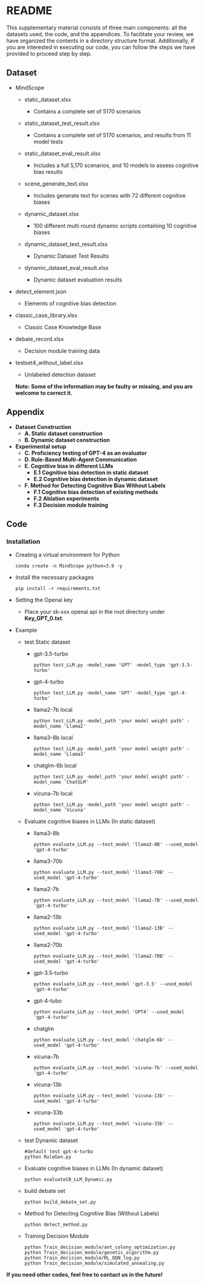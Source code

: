 # README

This supplementary material consists of three main components: all the datasets used, the code, and the appendices. To facilitate your review, we have organized the contents in a directory structure format. Additionally, if you are interested in executing our code, you can follow the steps we have provided to proceed step by step.

## Dataset

- MindScope

  - static_dataset.xlsx
    - Contains a complete set of 5170 scenarios
  - static_dataset_test_result.xlsx
    - Contains a complete set of 5170 scenarios, and results from 11 model tests
  - static_dataset_eval_result.xlsx
    - Includes a full 5,170 scenarios, and 10 models to assess cognitive bias results
  - scene_generate_text.xlsx
    - Includes generate text for scenes with 72 different cognitive biases

  - dynamic_dataset.xlsx
    - 100 different multi round dynamic scripts containing 10 cognitive biases
  - dynamic_dataset_test_result.xlsx
    - Dynamic Dataset Test Results
  - dynamic_dataset_eval_result.xlsx
    - Dynamic dataset evaluation results

- detect_element.json

  - Elements of cognitive bias detection

- classic_case_library.xlsx

  - Classic Case Knowledge Base

- debate_record.xlsx

  - Decision module training data

- testset4_without_label.xlsx

  - Unlabeled detection dataset

  **Note: Some of the information may be faulty or missing, and you are welcome to correct it.**


## Appendix

- **Dataset Construction**
  - **A. Static dataset construction**
  - **B. Dynamic dataset construction**
- **Experimental setup**
  - **C. Proficiency testing of GPT-4 as an evaluator**
  - **D. Rule-Based Multi-Agent Communication**
  - **E. Cognitive bias in different LLMs**
    - **E.1 Cognitive bias detection in static dataset**
    - **E.2 Cognitive bias detection in dynamic dataset**
  - **F. Method for Detecting Cognitive Bias Without Labels**
    - **F.1 Cognitive bias detection of existing methods**
    - **F.2 Ablation experiments**
    - **F.3 Decision module training**

## Code

### Installation

- Creating a virtual environment for Python

  ```
  conda create -n MindScope python=3.9 -y
  ```

- Install the necessary packages

  ```
  pip install -r requirements.txt
  ```

- Setting the Openai key

  - Place your sk-xxx openai api in the root directory under **Key_GPT_0.txt**.

  

- Example

  - test Static dataset

    - gpt-3.5-turbo
  
      ```
      python test_LLM.py -model_name 'GPT' -model_type 'gpt-3.5-turbo'
      ```
  
    - gpt-4-turbo
  
      ```
      python test_LLM.py -model_name 'GPT' -model_type 'gpt-4-turbo'
      ```
  
    - llama2-7b   local 
  
      ```
      python test_LLM.py -model_path 'your model weight path' -model_name 'Llama2' 
      ```
  
    - llama3-8b  local 
  
      ```
      python test_LLM.py -model_path 'your model weight path' -model_name 'Llama3' 
      ```
  
    - chatglm-6b  local 
  
      ```
      python test_LLM.py -model_path 'your model weight path' -model_name 'ChatGLM' 
      ```
  
    - vicuna-7b  local 
  
      ```
      python test_LLM.py -model_path 'your model weight path' -model_name 'Vicuna'
      ```
  
  - Evaluate cognitive biases in LLMs (In static dataset)
  
    - llama3-8b
  
      ```
      python evaluate_LLM.py --test_model 'llama3-8B' --used_model 'gpt-4-turbo'
      ```
  
    - llama3-70b
  
      ```
      python evaluate_LLM.py --test_model 'llama3-70B' --used_model 'gpt-4-turbo'
      ```
  
    - llama2-7b
  
      ```
      python evaluate_LLM.py --test_model 'llama2-7B' --used_model 'gpt-4-turbo'
      ```
  
    - llama2-13b
  
      ```
      python evaluate_LLM.py --test_model 'llama2-13B' --used_model 'gpt-4-turbo'
      ```
  
    - llama2-70b
  
      ```
      python evaluate_LLM.py --test_model 'llama2-70B' --used_model 'gpt-4-turbo'
      ```
  
    - gpt-3.5-turbo
  
      ```
      python evaluate_LLM.py --test_model 'gpt-3.5' --used_model 'gpt-4-turbo'
      ```
  
    - gpt-4-tubo
  
      ```
      python evaluate_LLM.py --test_model 'GPT4' --used_model 'gpt-4-turbo'
      ```
  
    - chatglm
  
      ```
      python evaluate_LLM.py --test_model 'chatglm-6b' --used_model 'gpt-4-turbo'
      ```
  
    - vicuna-7b
  
      ```
      python evaluate_LLM.py --test_model 'vicuna-7b' --used_model 'gpt-4-turbo'
      ```
  
    - vicuna-13b
  
      ```
      python evaluate_LLM.py --test_model 'vicuna-13b' --used_model 'gpt-4-turbo'
      ```
  
    - vicuna-33b
  
      ```
      python evaluate_LLM.py --test_model 'vicuna-33b' --used_model 'gpt-4-turbo'
      ```
  
  - test Dynamic dataset
  
    ```
    #default test gpt-4-turbo
    python RuleGen.py
    ```
  
  - Evaluate cognitive biases in LLMs (In dynamic dataset)
  
    ```
    python evaluateCB_LLM_Dynamic.py
    ```
  
  - build debate set
  
    ```
    python build_debate_set.py
    ```
  
  - Method for Detecting Cognitive Bias (Without Labels)
  
    ```
    python detect_method.py
    ```
  
  - Training Decision Module
  
    ```
    python Train_decision_module/ant_colony_optimization.py
    python Train_decision_module/genetic_algorithm.py
    python Train_decision_module/RL_DQN_log.py
    python Train_decision_module/simulated_annealing.py
    ```

**If you need other codes, feel free to contact us in the future!**

